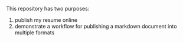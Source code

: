 This repository has two purposes:  
1. publish my resume online
2. demonstrate a workflow for publishing a markdown document into multiple formats


